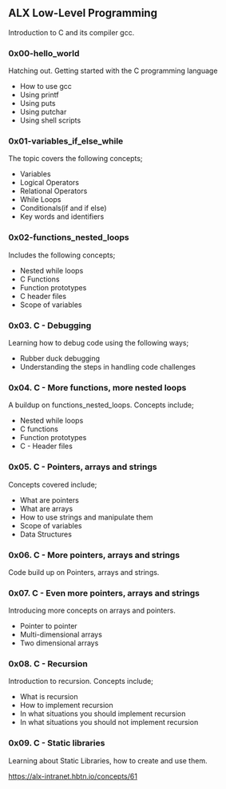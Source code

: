 ## ALX Low-Level Programming

Introduction to C and its compiler gcc.

### 0x00-hello_world

Hatching out. Getting started with the C programming language

- How to use gcc
- Using printf
- Using puts
- Using putchar
- Using shell scripts


### 0x01-variables_if_else_while

The topic covers the following concepts;

- Variables
- Logical Operators
- Relational Operators
- While Loops
- Conditionals(if and if else)
- Key words and identifiers


### 0x02-functions_nested_loops

Includes the following concepts;

- Nested while loops
- C Functions
- Function prototypes
- C header files
- Scope of variables

### 0x03. C - Debugging

Learning how to debug code using the following ways;

- Rubber duck debugging
- Understanding the steps in handling code challenges


### 0x04. C - More functions, more nested loops

A buildup on functions_nested_loops. Concepts include;

- Nested while loops
- C functions
- Function prototypes
- C - Header files


### 0x05. C - Pointers, arrays and strings

Concepts covered include;

- What are pointers
- What are arrays
- How to use strings and manipulate them
- Scope of variables
- Data Structures


### 0x06. C - More pointers, arrays and strings

Code build up on Pointers, arrays and strings.


### 0x07. C - Even more pointers, arrays and strings

Introducing more concepts on arrays and pointers.

- Pointer to pointer
- Multi-dimensional arrays
- Two dimensional arrays


### 0x08. C - Recursion

Introduction to recursion. Concepts include;

- What is recursion
- How to implement recursion
- In what situations you should implement recursion
- In what situations you should not  implement recursion


### 0x09. C - Static libraries

Learning about Static Libraries, how to create and use them.

https://alx-intranet.hbtn.io/concepts/61
